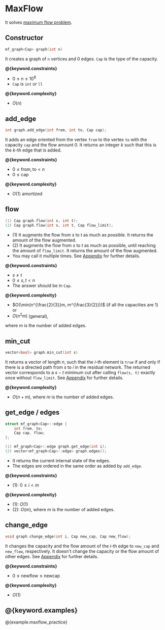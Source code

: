 # MaxFlow

It solves [maximum flow problem](https://en.wikipedia.org/wiki/Maximum_flow_problem).

## Constructor

```cpp
mf_graph<Cap> graph(int n)
```

It creates a graph of `n` vertices and $0$ edges. `Cap` is the type of the capacity.

**@{keyword.constraints}**

- $0 \leq n \leq 10^8$
- `Cap` is `int` or `ll`

**@{keyword.complexity}**

- $O(n)$

## add_edge

```cpp
int graph.add_edge(int from, int to, Cap cap);
```

It adds an edge oriented from the vertex `from` to the vertex `to` with the capacity `cap` and the flow amount $0$. It returns an integer $k$ such that this is the $k$-th edge that is added.

**@{keyword.constraints}**

- $0 \leq \mathrm{from}, \mathrm{to} \lt n$
- $0 \leq \mathrm{cap}$

**@{keyword.complexity}**

- $O(1)$ amortized

## flow

```cpp
(1) Cap graph.flow(int s, int t);
(2) Cap graph.flow(int s, int t, Cap flow_limit);
```

- (1) It augments the flow from $s$ to $t$ as much as possible. It returns the amount of the flow augmented.
- (2) It augments the flow from $s$ to $t$ as much as possible, until reaching the amount of `flow_limit`. It returns the amount of the flow augmented.
- You may call it multiple times. See [Appendix](./appendix.html) for further details.

**@{keyword.constraints}**

- $s \neq t$
- $0 \leq s, t \lt n$
- The answer should be in `Cap`.

**@{keyword.complexity}**

- $O(\min(n^{\frac{2}{3}}m, m^{\frac{3}{2}}))$ (if all the capacities are $1$) or
- $O(n^2 m)$ (general),

where $m$ is the number of added edges.

## min_cut

```cpp
vector<bool> graph.min_cut(int s)
```

It returns a vector of length $n$, such that the $i$-th element is `true` if and only if there is a directed path from $s$ to $i$ in the residual network.
The returned vector corresponds to a $s-t$ minimum cut after calling `flow(s, t)` exactly once without `flow_limit`. See [Appendix](./appendix.html) for further details.

**@{keyword.complexity}**

- $O(n + m)$, where $m$ is the number of added edges.

## get_edge / edges

```cpp
struct mf_graph<Cap>::edge {
    int from, to;
    Cap cap, flow;
};

(1) mf_graph<Cap>::edge graph.get_edge(int i);
(2) vector<mf_graph<Cap>::edge> graph.edges();
```

- It returns the current internal state of the edges.
- The edges are ordered in the same order as added by `add_edge`.

**@{keyword.constraints}**

- (1): $0 \leq i \lt m$

**@{keyword.complexity}**

- (1): $O(1)$
- (2): $O(m)$, where $m$ is the number of added edges.

## change_edge

```cpp
void graph.change_edge(int i, Cap new_cap, Cap new_flow);
```

It changes the capacity and the flow amount of the $i$-th edge to `new_cap` and `new_flow`, respectively. It doesn't change the capacity or the flow amount of other edges. See [Appendix](./appendix.html) for further details.

**@{keyword.constraints}**

- $0 \leq \mathrm{newflow} \leq \mathrm{newcap}$

**@{keyword.complexity}**

- $O(1)$

## @{keyword.examples}

@{example.maxflow_practice}
